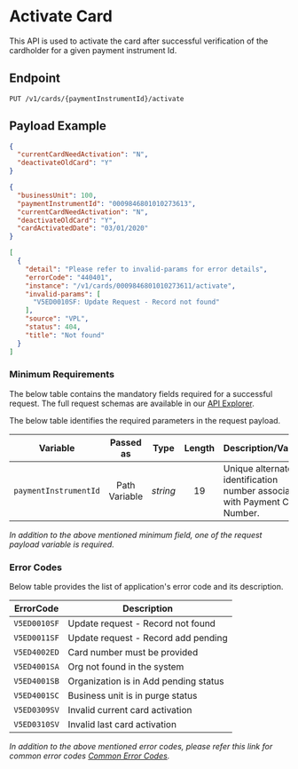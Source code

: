 # Activate Card

This API is used to activate the card after successful verification of the cardholder for a given payment instrument Id.

## Endpoint

`PUT /v1/cards/{paymentInstrumentId}/activate`

## Payload Example

<!--
type: tab
titles: Request, Response, Error
-->

```json
{
  "currentCardNeedActivation": "N",
  "deactivateOldCard": "Y"
}
```

<!--
type: tab
--> 

```json
{
  "businessUnit": 100,
  "paymentInstrumentId": "0009846801010273613",
  "currentCardNeedActivation": "N",
  "deactivateOldCard": "Y",
  "cardActivatedDate": "03/01/2020"
}
```

<!--
type: tab
--> 

```json
[
  {
    "detail": "Please refer to invalid-params for error details",
    "errorCode": "440401",
    "instance": "/v1/cards/0009846801010273611/activate",
    "invalid-params": [
      "V5ED0010SF: Update Request - Record not found"
    ],
    "source": "VPL",
    "status": 404,
    "title": "Not found"
  }
]
```
<!-- type: tab-end -->

### Minimum Requirements

The below table contains the mandatory fields required for a successful request. The full request schemas are available in our [API Explorer](../api/?type=put&path=/v1/cards/{paymentInstrumentId}/activate).

The below table identifies the required parameters in the request payload.

| Variable | Passed as | Type | Length | Description/Values |
| -------- | :-------: | :--: | :------------: | ------------------ |
| `paymentInstrumentId` | Path Variable | *string* | 19 | Unique alternate identification number associated with Payment Card Number. |

*In addition to the above mentioned minimum field, one of the request payload variable is required.*

### Error Codes 

Below table provides the list of application's error code and its description. 

| ErrorCode |  Description |
| --------  | ------------------ |
| `V5ED0010SF` | Update request - Record not found |  
| `V5ED0011SF` | Update request - Record add pending |
| `V5ED4002ED` | Card number must be provided |
| `V5ED4001SA` | Org not found in the system |
| `V5ED4001SB` | Organization is in Add pending status |
| `V5ED4001SC` | Business unit is in purge status |
| `V5ED0309SV` | Invalid current card activation |
| `V5ED0310SV` | Invalid last card activation |

*In addition to the above mentioned error codes, please refer this link for common error codes [Common Error Codes](?path=docs/Common_Error_Code.md).*